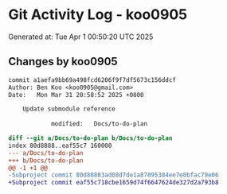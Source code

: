# Git Activity Log - koo0905
Generated at: Tue Apr  1 00:50:20 UTC 2025
## Changes by koo0905
```diff
commit a1aefa9bb69a498fcd6206f9f7df5673c156ddcf
Author: Ben Koo <koo0905@gmail.com>
Date:   Mon Mar 31 20:58:52 2025 +0800

    Update submodule reference
    
            modified:   Docs/to-do-plan

diff --git a/Docs/to-do-plan b/Docs/to-do-plan
index 80d8888..eaf55c7 160000
--- a/Docs/to-do-plan
+++ b/Docs/to-do-plan
@@ -1 +1 @@
-Subproject commit 80d88883ad08d7de1a87895384ee7e0bfac79e06
+Subproject commit eaf55c718cbe1659d74f6647624de327d2a793b8
```
